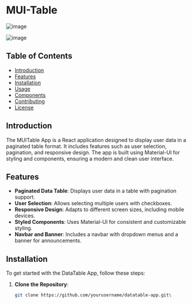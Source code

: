# MUI-Table

![image](https://github.com/user-attachments/assets/d5006898-a6d6-46ff-9bc5-d3b2afae043c)


![image](https://github.com/user-attachments/assets/5667776c-8010-45ab-90a4-943b3047095d)



## Table of Contents

- [Introduction](#introduction)
- [Features](#features)
- [Installation](#installation)
- [Usage](#usage)
- [Components](#components)
- [Contributing](#contributing)
- [License](#license)

## Introduction

The MUITable App is a React application designed to display user data in a paginated table format. It includes features such as user selection, pagination, and responsive design. The app is built using Material-UI for styling and components, ensuring a modern and clean user interface.

## Features

- **Paginated Data Table**: Displays user data in a table with pagination support.
- **User Selection**: Allows selecting multiple users with checkboxes.
- **Responsive Design**: Adapts to different screen sizes, including mobile devices.
- **Styled Components**: Uses Material-UI for consistent and customizable styling.
- **Navbar and Banner**: Includes a navbar with dropdown menus and a banner for announcements.

## Installation

To get started with the DataTable App, follow these steps:

1. **Clone the Repository**:
   ```bash
   git clone https://github.com/yourusername/datatable-app.git\
